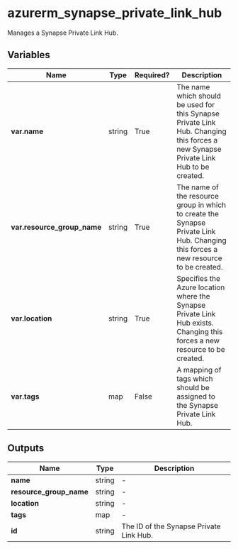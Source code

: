 # azurerm_synapse_private_link_hub

Manages a Synapse Private Link Hub.

## Variables

| Name | Type | Required? |  Description |
| ---- | ---- | --------- |  ----------- |
| **var.name** | string | True | The name which should be used for this Synapse Private Link Hub. Changing this forces a new Synapse Private Link Hub to be created. | 
| **var.resource_group_name** | string | True | The name of the resource group in which to create the Synapse Private Link Hub. Changing this forces a new resource to be created. | 
| **var.location** | string | True | Specifies the Azure location where the Synapse Private Link Hub exists. Changing this forces a new resource to be created. | 
| **var.tags** | map | False | A mapping of tags which should be assigned to the Synapse Private Link Hub. | 



## Outputs

| Name | Type | Description |
| ---- | ---- | --------- | 
| **name** | string  | - | 
| **resource_group_name** | string  | - | 
| **location** | string  | - | 
| **tags** | map  | - | 
| **id** | string  | The ID of the Synapse Private Link Hub. | 